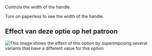 Controls the width of the handle.

<Tip>

Turn on paperless to see the width of the handle.

</Tip>

## Effect van deze optie op het patroon

![This image shows the effect of this option by superimposing several variants that have a different value for this option](hortensia_handlewidth_sample.svg "Effect of this option on the pattern")
